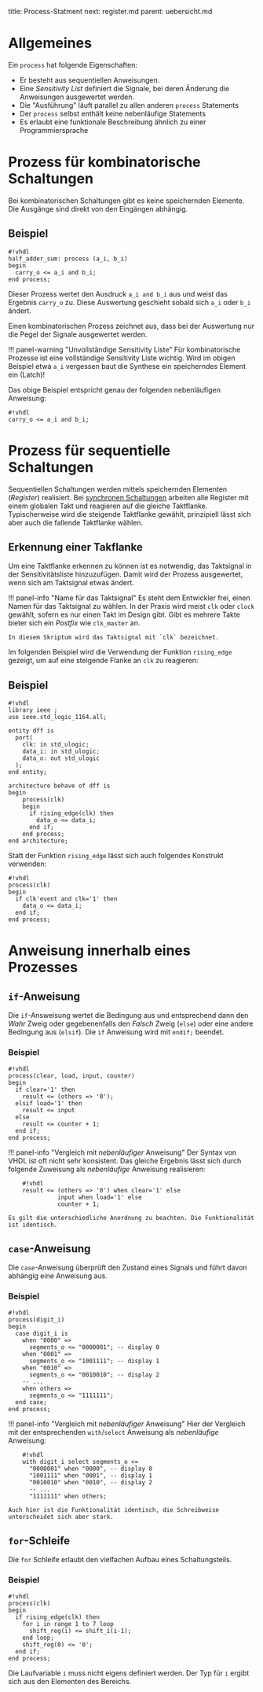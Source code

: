 title: Process-Statment
next: register.md
parent: uebersicht.md

# Allgemeines
Ein `process` hat folgende Eigenschaften:

* Er besteht aus sequentiellen Anweisungen.
* Eine *Sensitivity List* definiert die Signale, bei deren Änderung die Anweisungen ausgewertet werden.
* Die "Ausführung" läuft parallel zu allen anderen `process` Statements
* Der `process` selbst enthält keine nebenläufige Statements
* Es erlaubt eine funktionale Beschreibung ähnlich zu einer Programmiersprache

# Prozess für kombinatorische Schaltungen
Bei kombinatorischen Schaltungen gibt es keine speichernden Elemente. Die Ausgänge sind direkt von den Eingängen abhängig.

## Beispiel

    #!vhdl
    half_adder_sum: process (a_i, b_i)
    begin
      carry_o <= a_i and b_i;
    end process;

Dieser Prozess wertet den Ausdruck `a_i and b_i` aus und weist das Ergebnis `carry_o` zu. Diese Auswertung geschieht
sobald sich `a_i` oder `b_i` ändert.

Einen kombinatorischen Prozess zeichnet aus, dass bei der Auswertung nur die Pegel der Signale ausgewertet werden.

!!! panel-warning "Unvollständige Sensitivity Liste"
    Für kombinatorische Prozesse ist eine vollständige Sensitivity Liste wichtig. Wird im obigen Beispiel etwa `a_i`
    vergessen baut die Synthese ein speicherndes Element ein (Latch)!

Das obige Beispiel entspricht genau der folgenden nebenläufigen Anweisung:

    #!vhdl
    carry_o <= a_i and b_i;

# Prozess für sequentielle Schaltungen
Sequentiellen Schaltungen werden mittels speichernden Elementen (*Register*) realisiert. Bei
[synchronen Schaltungen]({filename}../grundlagen_der_digitaltechnik/synchrones_design.md) arbeiten alle Register mit
einem globalen Takt und reagieren auf die gleiche Taktflanke. Typischerweise wird die steigende Taktflanke gewählt,
prinzipiell lässt sich aber auch die fallende Taktflanke wählen.

## Erkennung einer Takflanke
Um eine Taktflanke erkennen zu können ist es notwendig, das Taktsignal in der Sensitivitätsliste hinzuzufügen. Damit wird
der Prozess ausgewertet, wenn sich am Taktsignal etwas ändert. 

!!! panel-info "Name für das Taktsignal"
    Es steht dem Entwickler frei, einen Namen für das Taktsignal zu wählen. In der Praxis wird meist `clk` oder `clock`
    gewählt, sofern es nur einen Takt im Design gibt. Gibt es mehrere Takte bieter sich ein *Postfix* wie `clk_master`
    an.

    In diesem Skriptum wird das Taktsignal mit `clk` bezeichnet.

Im folgenden Beispiel wird die Verwendung der Funktion `rising_edge` gezeigt, um auf eine steigende Flanke an `clk` zu
reagieren:

## Beispiel
    #!vhdl
    library ieee ;
    use ieee.std_logic_1164.all;

    entity dff is
      port(
        clk: in std_ulogic;
        data_i: in std_ulogic;
        data_o: out std_ulogic
      );
    end entity;

    architecture behave of dff is
    begin
        process(clk)
        begin
          if rising_edge(clk) then
            data_o <= data_i;
          end if;
        end process;  
    end architecture;

Statt der Funktion `rising_edge` lässt sich auch folgendes Konstrukt verwenden:

    #!vhdl
    process(clk)
    begin
      if clk'event and clk='1' then
        data_o <= data_i;
      end if;
    end process;  

# Anweisung innerhalb eines Prozesses
## `if`-Anweisung
Die `if`-Answeisung wertet die Bedingung aus und entsprechend dann den *Wahr* Zweig oder gegebenenfalls den *Falsch*
Zweig (`else`) oder eine andere Bedingung aus (`elsif`). Die `if` Anweisung wird mit `endif;` beendet.

### Beispiel
    
    #!vhdl
    process(clear, load, input, counter)
    begin
      if clear='1' then
        result <= (others => '0');
      elsif load='1' then
        result <= input
      else
        result <= counter + 1;
      end if;
    end process;  

!!! panel-info "Vergleich mit *nebenläufiger* Anweisung"
    Der Syntax von VHDL ist oft nicht sehr konsistent. Das gleiche Ergebnis lässt sich durch folgende Zuweisung als
    *nebenläufige* Anweisung realisieren:

        #!vhdl
        result <= (others => '0') when clear='1' else
                  input when load='1' else
                  counter + 1;

    Es gilt die unterschiedliche Anordnung zu beachten. Die Funktionalität ist identisch.

## `case`-Anweisung
Die `case`-Anweisung überprüft den Zustand eines Signals und führt davon abhängig eine Anweisung aus.

### Beispiel
    #!vhdl
    process(digit_i)
    begin
      case digit_i is
        when "0000" => 
          segments_o <= "0000001"; -- display 0
        when "0001" =>
          segments_o <= "1001111"; -- display 1
        when "0010" =>
          segments_o <= "0010010"; -- display 2
        -- ...
        when others =>
          segments_o <= "1111111";
      end case;
    end process;

!!! panel-info "Vergleich mit *nebenläufiger* Anweisung"
    Hier der Vergleich mit der entsprechenden `with`/`select` Anweisung als *nebenläufige* Anweisung:

        #!vhdl
        with digit_i select segments_o <=
          "0000001" when "0000", -- display 0
          "1001111" when "0001", -- display 1
          "0010010" when "0010", -- display 2
          -- ...
          "1111111" when others;
    
    Auch hier ist die Funktionalität identisch, die Schreibweise unterscheidet sich aber stark.

## `for`-Schleife
Die `for` Schleife erlaubt den vielfachen Aufbau eines Schaltungsteils.

### Beispiel
    #!vhdl
    process(clk)
    begin
      if rising_edge(clk) then
        for i in range 1 to 7 loop
          shift_reg(i) <= shift_i(i-1);
        end loop;
        shift_reg(0) <= '0';
      end if;
    end process;

Die Laufvariable `i` muss nicht eigens definiert werden. Der Typ für `i` ergibt sich aus den Elementen des Bereichs.
